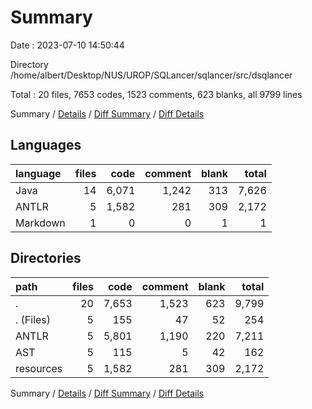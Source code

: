 # Summary

Date : 2023-07-10 14:50:44

Directory /home/albert/Desktop/NUS/UROP/SQLancer/sqlancer/src/dsqlancer

Total : 20 files,  7653 codes, 1523 comments, 623 blanks, all 9799 lines

Summary / [Details](details.md) / [Diff Summary](diff.md) / [Diff Details](diff-details.md)

## Languages
| language | files | code | comment | blank | total |
| :--- | ---: | ---: | ---: | ---: | ---: |
| Java | 14 | 6,071 | 1,242 | 313 | 7,626 |
| ANTLR | 5 | 1,582 | 281 | 309 | 2,172 |
| Markdown | 1 | 0 | 0 | 1 | 1 |

## Directories
| path | files | code | comment | blank | total |
| :--- | ---: | ---: | ---: | ---: | ---: |
| . | 20 | 7,653 | 1,523 | 623 | 9,799 |
| . (Files) | 5 | 155 | 47 | 52 | 254 |
| ANTLR | 5 | 5,801 | 1,190 | 220 | 7,211 |
| AST | 5 | 115 | 5 | 42 | 162 |
| resources | 5 | 1,582 | 281 | 309 | 2,172 |

Summary / [Details](details.md) / [Diff Summary](diff.md) / [Diff Details](diff-details.md)